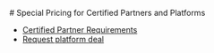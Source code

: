 # Special Pricing for Certified Partners and Platforms

* [Certified Partner Requirements](certified-partner-requirements.md)
* [Request platform deal](maitlo:sales@archilogic.com)

